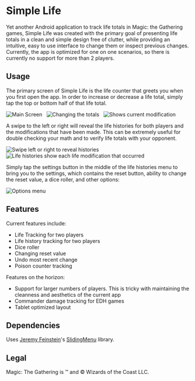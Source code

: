 Simple Life
===========
Yet another Android application to track life totals in Magic: the Gathering games, Simple Life was created with the primary goal of presenting life totals in a clean and simple design free of clutter, while providing an intuitive, easy to use interface to change them or inspect previous changes.  Currently, the app is optimized for one on one scenarios, so there is currently no support for more than 2 players.  

Usage
-----
The primary screen of Simple Life is the life counter that greets you when you first open the app.  In order to increase or decrease a life total, simply tap the top or bottom half of that life total.  

![Main Screen](http://homepages.rpi.edu/~staufb/simplelife/main_screen.png) &nbsp; ![Changing the totals](http://homepages.rpi.edu/~staufb/simplelife/change_total.png) &nbsp; ![Shows current modification](http://homepages.rpi.edu/~staufb/simplelife/show_mod.png)

A swipe to the left or right will reveal the life histories for both players and the modifications that have been made.  This can be extremely useful for double checking your math and to verify life totals with your opponent.

![Swipe left or right to reveal histories](http://homepages.rpi.edu/~staufb/simplelife/show_log.png) &nbsp; ![Life histories show each life modification that occurred](http://homepages.rpi.edu/~staufb/simplelife/life_log.png)

Simply tap the settings button in the middle of the life histories menu to bring you to the settings, which contains the reset button, ability to change the reset value, a dice roller, and other options:

![Options menu](http://homepages.rpi.edu/~staufb/simplelife/options.png)

Features
--------
Current features include:

-  Life Tracking for two players
-  Life history tracking for two players
-  Dice roller
-  Changing reset value
-  Undo most recent change
-  Poison counter tracking

Features on the horizon:

-  Support for larger numbers of players.  This is tricky with maintaining the cleanness and aesthetics of the current app
-  Commander damage tracking for EDH games
-  Tablet optimized layout

Dependencies
------------
Uses [Jeremy Feinstein](https://github.com/jfeinstein10)'s [SlidingMenu](https://github.com/jfeinstein10/SlidingMenu) library.

Legal
-----
Magic: The Gathering is &trade; and &copy; Wizards of the Coast LLC.
